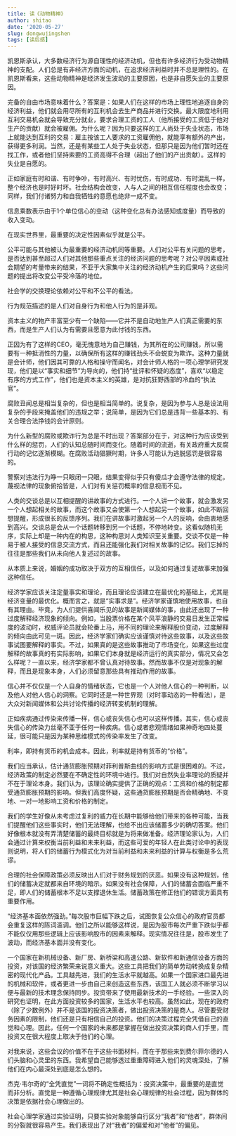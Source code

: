 ```yaml
---
title: 读《动物精神》
author: shitao
date: '2020-05-27'
slug: dongwujingshen
tags: [读后感]
---
```


凯恩斯承认，大多数经济行为源自理性的经济动机，但也有许多经济行为受动物精神的支配。人们总是有非经济方面的动机，在追求经济利益时并不总是理性的。在凯恩斯看来，这些动物精神是经济发生波动的主要原因，也是非自愿失业的主要原因。

完备的自由市场意味着什么？答案是：如果人们在这样的市场上理性地追逐自身的经济利益，他们就会用尽所有的互利机会去生产商品并进行交换。最大限度地利用互利交易机会就会导致充分就业，要求合理工资的工人（他所接受的工资低于他对生产的贡献）就会被雇佣。为什么呢？因为只要这样的工人尚处于失业状态，市场上就能达到互利的交易：雇主按该工人要求的工资雇佣他，就能享有额外的产出，获得更多利润。当然，还是有某些工人处于失业状态，但那只是因为他们暂时还在找工作，或者他们坚持索要的工资高得不合理（超出了他们的产出贡献）。这样的失业是自愿的。

正如家庭有时和谐、有时争吵，有时高兴、有时忧伤，有时成功、有时混乱一样，整个经济也是时好时坏。社会结构会改变，人与人之间的相互信任程度也会改变；同样，我们付诸努力和自我牺牲的意愿也绝非一成不变。

信息乘数表示由于1个单位信心的变动（这种变化总有办法感知或度量）而导致的收入变动。

在现实世界里，最重要的决定性因素似乎就是公平。

公平可能与其他被认为最重要的经济动机同等重要。人们对公平有关问题的思考，是否达到甚至超过人们对其他那些重点关注的经济问题的思考呢？对公平因素或社会期望的考量带来的结果，不亚于大家集中关注的经济动机产生的后果吗？这些问题的提出将改变公平受冷落的地位。

社会学的交换理论依赖对公平和不公平的看法。

行为规范描述的是人们对自身行为和他人行为的是非观。

资本主义的物产丰富至少有一个缺陷——它并不是自动地生产人们真正需要的东西，而是生产人们认为有需要且愿意为此付钱的东西。

正因为有了这样的CEO，毫无愧意地为自己赚钱，为其所在的公司赚钱，所以需要有一种抵消性的力量，以确保所有这样的赚钱劲头不会蜕变为欺诈。这种力量就是会计师，他们因其可靠的人格和操守而闻名，对会计师人格的一项心理学研究发现，他们是以“事实和细节”为导向的，他们持“批评和怀疑的态度”，喜欢“以稳定有序的方式工作”，他们也是资本主义的英雄，是对抗狂野西部的冷血的“执法官”。

腐败丑闻总是相当复杂的，但也是相当简单的。说复杂，是因为参与人总是设法用复杂的手段来掩盖他们的违规之举；说简单，是因为它们总是违背一些基本的、有关合理合法挣钱的会计原则。

为什么新型的腐败或欺诈行为总是不时出现？答案部分在于，对这种行为应该受到什么样的惩罚，人们的认知总随时间而变化。随着时间的流逝，有关政府重大反腐行动的记忆逐渐模糊。在腐败活动猖獗时期，许多人可能认为逃脱惩罚是很容易的。

警察对违法行为睁一只眼闭一只眼，结果变得似乎只有傻瓜才会遵守法律的规定。蔑视法律的现象俯拾皆是，人们对有关惩罚概率的信息视而不见。

人类的交谈总是以互相提醒的讲故事的方式进行。一个人讲一个故事，就会激发另一个人想起相关的故事，而这个故事又会使第一个人想起另一个故事，如此不断回想提醒，形成很长的反馈序列。我们在讲故事时激起另一个人的反响，会由衷地感到高兴。交谈总是会从一个话题转移到另一个话题，不停地转变。这看似随机无序，实际上却是一种内在的构思，这种构思对人类知识至关重要。交谈不仅是一种易于被人接受的信息交流方式，而且还能强化我们对相关故事的记忆。我们忘掉的往往是那些我们从未向他人复述过的故事。

从本质上来说，婚姻的成功取决于双方的互相信任，以及如何通过复述故事来加强这种信任。

经济学家应该关注定量事实和理论，而且理论应该建立在最优化的基础上，尤其是经济变量的最优化。概而言之，就是“实事求是”。经济学家谨慎地使用故事，也自有其理由。毕竟，为人们提供喜闻乐见的故事是新闻媒体的事，由此还出现了一种过度解释经济现象的倾向。例如，当股票价格在某个风平浪静的交易日发生正常幅度的波动时，权威评论员就会轮番上马，用不同的理论来解释股价变动，过度解释的倾向由此可见一斑。因此，经济学家们确实应该谨慎对待这些故事，以及这些故事试图要解释的事实。不过，如果真的是这些故事推动了市场变化，如果这些过度解释的故事真的有实际影响，如果它们本身就是经济运行的真实部分，情况又会怎么样呢？一直以来，经济学家都不曾认真对待故事。然而故事不仅是对现象的解释，而且是现象本身，人们必须留意那些具有推动作用的故事。

信心并不仅仅是一个人自身的情绪状态，它也是一个人对他人信心的一种判断，以及他人对他人信心的洞察。它同时还是一种世界观（对时事动态的一种看法），是大众对新闻媒体和公共讨论传播的经济转变机制的理解。

正如疾病通过传染来传播一样，信心或丧失信心也可以这样传播。其实，信心或丧失信心的传染力丝毫不亚于任何一种疾病。信心或者悲观情绪如果神奇地四处蔓延，很可能只是因为某种思维模式的传染率发生了改变。

利率，即持有货币的机会成本。因此，利率就是持有货币的“价格”。

我们应当承认，估计通货膨胀预期对菲利普斯曲线的影响方式是很困难的。不过，经济政策的制定必然要在不确定性的环境中进行。我们对自然失业率理论的质疑并不在于理论本身。我们认为，该理论确实提供了正确的观点：工资和价格的制定都受通货膨胀预期的影响。但我们高度怀疑，这些通货膨胀预期是否会精确地、不变地、一对一地影响工资和价格的制定。

我们的学生好像从未考虑过复利的威力在长期中能够给他们带来的各种可能，当我们提醒他们这些事实时，他们无法理解，也给不出应该储蓄多少的确切答案。他们好像根本就没有弄清楚储蓄的最终目标就是为将来做准备。经济理论家认为，人们会通过计算来权衡当前利益和未来利益，而这些可爱的年轻人在此类讨论中的表现则说明，将人们的储蓄行为模式化为对当前利益和未来利益的计算与权衡是多么荒谬。

合理的社会保障政策必须反映出人们对于财务规划的厌恶。如果没有这种规划，他们的储蓄决定就都来自环境的暗示。如果没有社会保障，人们的储蓄会面临严重不足，即人们的储蓄根本不足以支撑退休生活。储蓄政策在修正他们的错误方面具有重要作用。

“经济基本面依然强劲。”每次股市巨幅下跌之后，试图恢复公众信心的政府官员都会重复这样的陈词滥调。他们之所以能够这样说，是因为股市每次严重下跌似乎都不能仅仅用那些逻辑上应该影响股市的因素来解释。现实情况往往是，股市发生了波动，而经济基本面并没有变化。

一个国家在新机械设备、新厂房、新桥梁和高速公路、新软件和新通信设备方面的投资，对该国的经济繁荣来说意义重大。这些工具把我们的简单劳动转换成复杂精密的现代化产品。工具越先进，我们的生活水平就越高。如果一个国家进口最先进的机械和软件，或者更进一步由自己来创造这些东西，该国工人就必须不断学习以便与最新的技术理念保持同步。投资带来了使用最新技术的一手经验。一些深入的研究也证明，在此方面投资较多的国家，生活水平也较高。虽然如此，现在的政府（除了少数例外）并不是该国的投资决策者，做出投资决策的是商人。尽管要受财务因素的限制，他们还是只有相信自己的投资。他们的决策过程完全凭借自己的直觉和心理。因此，任何一个国家的未来都是掌握在做出投资决策的商人们手里，而投资又在很大程度上取决于他们的心理。

对我来说，这些会议的价值不在于这些书面材料，而在于那些来到费尔菲尔德的人们头脑和心灵里的东西。我希望自己能够透过重重障碍进入他们的灵魂深处，了解他们在内心最深处到底是怎么想的。

杰克·韦尔奇的“全凭直觉”一词将不确定性概括为：投资决策中，最重要的是直觉而非分析。直觉是一种遵循心理规律尤其是社会心理规律的社会过程，因为群体的决策是依据社会心理做出的。

社会心理学家通过实验证明，只要实验对象能够自行区分“我者”和“他者”，群体间的分裂就很容易产生。我们表现出了对“我者”的偏爱和对“他者”的偏见。
